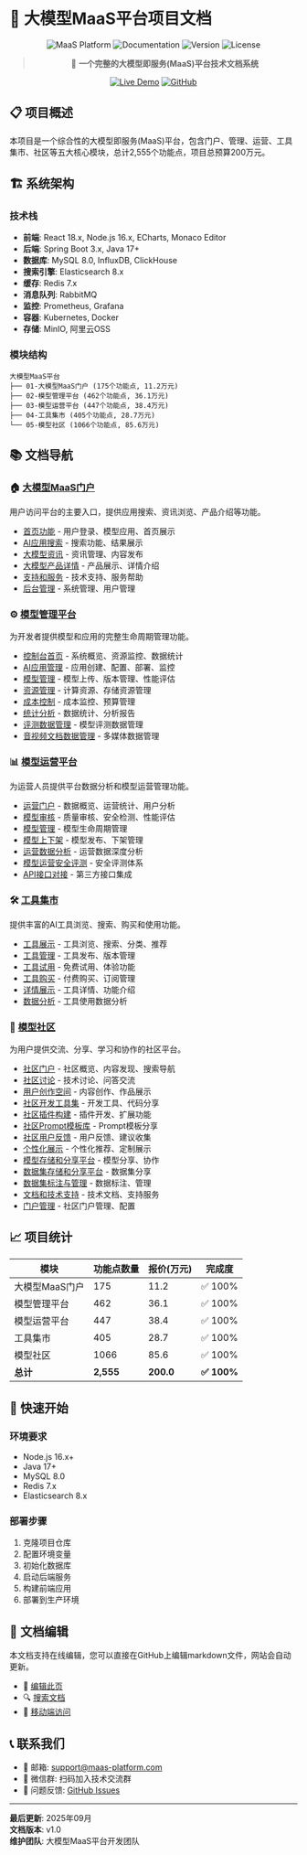 # 🚀 大模型MaaS平台项目文档

<div align="center">

![MaaS Platform](https://img.shields.io/badge/MaaS-Platform-blue?style=for-the-badge&logo=artificial-intelligence)
![Documentation](https://img.shields.io/badge/Documentation-Complete-green?style=for-the-badge&logo=gitbook)
![Version](https://img.shields.io/badge/Version-1.0.0-orange?style=for-the-badge)
![License](https://img.shields.io/badge/License-MIT-yellow?style=for-the-badge)

> 🎯 **一个完整的大模型即服务(MaaS)平台技术文档系统**

[![Live Demo](https://img.shields.io/badge/Live%20Demo-View%20Documentation-42b983?style=for-the-badge&logo=github)](https://chenxingqiang.github.io/maas-docs/)
[![GitHub](https://img.shields.io/badge/GitHub-Repository-black?style=for-the-badge&logo=github)](https://github.com/chenxingqiang/maas-docs)

</div>

## 📋 项目概述

本项目是一个综合性的大模型即服务(MaaS)平台，包含门户、管理、运营、工具集市、社区等五大核心模块，总计2,555个功能点，项目总预算200万元。

## 🏗️ 系统架构

### 技术栈
- **前端**: React 18.x, Node.js 16.x, ECharts, Monaco Editor
- **后端**: Spring Boot 3.x, Java 17+
- **数据库**: MySQL 8.0, InfluxDB, ClickHouse
- **搜索引擎**: Elasticsearch 8.x
- **缓存**: Redis 7.x
- **消息队列**: RabbitMQ
- **监控**: Prometheus, Grafana
- **容器**: Kubernetes, Docker
- **存储**: MinIO, 阿里云OSS

### 模块结构
```
大模型MaaS平台
├── 01-大模型MaaS门户 (175个功能点, 11.2万元)
├── 02-模型管理平台 (462个功能点, 36.1万元)
├── 03-模型运营平台 (447个功能点, 38.4万元)
├── 04-工具集市 (405个功能点, 28.7万元)
└── 05-模型社区 (1066个功能点, 85.6万元)
```

## 📚 文档导航

### 🏠 [大模型MaaS门户](./docs/modules/01-大模型MaaS门户/README.md)
用户访问平台的主要入口，提供应用搜索、资讯浏览、产品介绍等功能。

- [首页功能](./docs/modules/01-大模型MaaS门户/首页功能.md) - 用户登录、模型应用、首页展示
- [AI应用搜索](./docs/modules/01-大模型MaaS门户/AI应用搜索.md) - 搜索功能、结果展示
- [大模型资讯](./docs/modules/01-大模型MaaS门户/大模型资讯.md) - 资讯管理、内容发布
- [大模型产品详情](./docs/modules/01-大模型MaaS门户/大模型产品详情.md) - 产品展示、详情介绍
- [支持和服务](./docs/modules/01-大模型MaaS门户/支持和服务.md) - 技术支持、服务帮助
- [后台管理](./docs/modules/01-大模型MaaS门户/后台管理.md) - 系统管理、用户管理

### ⚙️ [模型管理平台](./docs/modules/02-模型管理平台/README.md)
为开发者提供模型和应用的完整生命周期管理功能。

- [控制台首页](./docs/modules/02-模型管理平台/控制台首页.md) - 系统概览、资源监控、数据统计
- [AI应用管理](./docs/modules/02-模型管理平台/AI应用管理.md) - 应用创建、配置、部署、监控
- [模型管理](./docs/modules/02-模型管理平台/模型管理.md) - 模型上传、版本管理、性能评估
- [资源管理](./docs/modules/02-模型管理平台/资源管理.md) - 计算资源、存储资源管理
- [成本控制](./docs/modules/02-模型管理平台/成本控制.md) - 成本监控、预算管理
- [统计分析](./docs/modules/02-模型管理平台/统计分析.md) - 数据统计、分析报告
- [评测数据管理](./docs/modules/02-模型管理平台/评测数据管理.md) - 模型评测数据管理
- [音视频文档数据管理](./docs/modules/02-模型管理平台/音视频文档数据管理.md) - 多媒体数据管理

### 📊 [模型运营平台](./docs/modules/03-模型运营平台/README.md)
为运营人员提供平台数据分析和模型运营管理功能。

- [运营门户](./docs/modules/03-模型运营平台/运营门户.md) - 数据概览、运营统计、用户分析
- [模型审核](./docs/modules/03-模型运营平台/模型审核.md) - 质量审核、安全检测、性能评估
- [模型管理](./docs/modules/03-模型运营平台/模型管理.md) - 模型生命周期管理
- [模型上下架](./docs/modules/03-模型运营平台/模型上下架.md) - 模型发布、下架管理
- [运营数据分析](./docs/modules/03-模型运营平台/运营数据分析.md) - 运营数据深度分析
- [模型运营安全评测](./docs/modules/03-模型运营平台/模型运营安全评测.md) - 安全评测体系
- [API接口对接](./docs/modules/03-模型运营平台/API接口对接.md) - 第三方接口集成

### 🛠️ [工具集市](./docs/modules/04-工具集市/README.md)
提供丰富的AI工具浏览、搜索、购买和使用功能。

- [工具展示](./docs/modules/04-工具集市/工具展示.md) - 工具浏览、搜索、分类、推荐
- [工具管理](./docs/modules/04-工具集市/工具管理.md) - 工具发布、版本管理
- [工具试用](./docs/modules/04-工具集市/工具试用.md) - 免费试用、体验功能
- [工具购买](./docs/modules/04-工具集市/工具购买.md) - 付费购买、订阅管理
- [详情展示](./docs/modules/04-工具集市/详情展示.md) - 工具详情、功能介绍
- [数据分析](./docs/modules/04-工具集市/数据分析.md) - 工具使用数据分析

### 👥 [模型社区](./docs/modules/05-模型社区/README.md)
为用户提供交流、分享、学习和协作的社区平台。

- [社区门户](./docs/modules/05-模型社区/社区门户.md) - 社区概览、内容发现、搜索导航
- [社区讨论](./docs/modules/05-模型社区/社区讨论.md) - 技术讨论、问答交流
- [用户创作空间](./docs/modules/05-模型社区/用户创作空间.md) - 内容创作、作品展示
- [社区开发工具集](./docs/modules/05-模型社区/社区开发工具集.md) - 开发工具、代码分享
- [社区插件构建](./docs/modules/05-模型社区/社区插件构建.md) - 插件开发、扩展功能
- [社区Prompt模板库](./docs/modules/05-模型社区/社区Prompt模板库.md) - Prompt模板分享
- [社区用户反馈](./docs/modules/05-模型社区/社区用户反馈.md) - 用户反馈、建议收集
- [个性化展示](./docs/modules/05-模型社区/个性化展示.md) - 个性化推荐、定制展示
- [模型存储和分享平台](./docs/modules/05-模型社区/模型存储和分享平台.md) - 模型分享、协作
- [数据集存储和分享平台](./docs/modules/05-模型社区/数据集存储和分享平台.md) - 数据集分享
- [数据集标注与管理](./docs/modules/05-模型社区/数据集标注与管理.md) - 数据标注、管理
- [文档和技术支持](./docs/modules/05-模型社区/文档和技术支持.md) - 技术文档、支持服务
- [门户管理](./docs/modules/05-模型社区/门户管理.md) - 社区门户管理、配置

## 📈 项目统计

| 模块 | 功能点数量 | 报价(万元) | 完成度 |
|------|------------|------------|--------|
| 大模型MaaS门户 | 175 | 11.2 | ✅ 100% |
| 模型管理平台 | 462 | 36.1 | ✅ 100% |
| 模型运营平台 | 447 | 38.4 | ✅ 100% |
| 工具集市 | 405 | 28.7 | ✅ 100% |
| 模型社区 | 1066 | 85.6 | ✅ 100% |
| **总计** | **2,555** | **200.0** | **✅ 100%** |

## 🚀 快速开始

### 环境要求
- Node.js 16.x+
- Java 17+
- MySQL 8.0
- Redis 7.x
- Elasticsearch 8.x

### 部署步骤
1. 克隆项目仓库
2. 配置环境变量
3. 初始化数据库
4. 启动后端服务
5. 构建前端应用
6. 部署到生产环境

## 📝 文档编辑

本文档支持在线编辑，您可以直接在GitHub上编辑markdown文件，网站会自动更新。

- 📝 [编辑此页](https://github.com/chenxingqiang/maas-docs/edit/main/README.md)
- 🔍 [搜索文档](#)
- 📱 [移动端访问](#)

## 📞 联系我们

- 📧 邮箱: support@maas-platform.com
- 💬 微信群: 扫码加入技术交流群
- 🐛 问题反馈: [GitHub Issues](https://github.com/chenxingqiang/maas-docs/issues)

---

**最后更新**: 2025年09月  
**文档版本**: v1.0  
**维护团队**: 大模型MaaS平台开发团队
